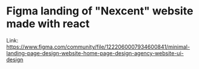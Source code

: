 # Figma landing of "Nexcent" website made with react

Link: https://www.figma.com/community/file/1222060007934600841/minimal-landing-page-design-website-home-page-design-agency-website-ui-design
